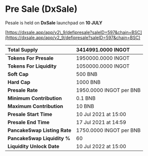 # Pre Sale \(DxSale\)

Pesale is held on **DxSale** launchpad on **10 JULY**

[https://dxsale.app/app/v2\_9/defipresale?saleID=597&chain=BSC](https://dxsale.app/app/v2_9/defipresale?saleID=597&chain=BSC)

| **Total Supply** | **3414991.0000 INGOT** |
| :--- | :--- |
| **Tokens For Presale** | 1950000.0000 INGOT |
| **Tokens For Liquidity** | 1050000.0000 INGOT |
| **Soft Cap** | 500 BNB |
| **Hard Cap** | 1000 BNB |
| **Presale Rate** | 1950.0000 INGOT per BNB |
| **Minimum Contribution** | 0.1 BNB |
| **Maximum Contribution** | 10 BNB |
| **Presale Start Time** | 10 Jul 2021 at 15:00 |
| **Presale End Time** | 17 Jul 2021 at 14:59 |
| **PancakeSwap Listing Rate** | 1750.0000 INGOT per BNB |
| **PancakeSwap Liquidity %** | 60 |
| **Liquidity Unlock Date** | 10 Jul 2022 at 15:00 |



